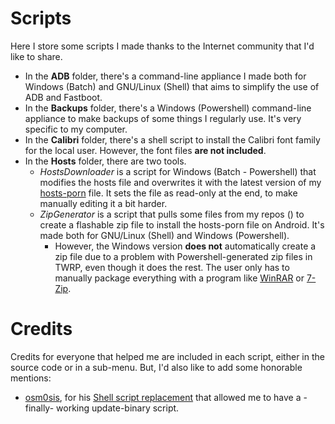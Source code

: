 # Scripts
Here I store some scripts I made thanks to the Internet community that I'd like to share.

* In the **ADB** folder, there's a command-line appliance I made both for Windows (Batch) and GNU/Linux (Shell) that aims to simplify the use of ADB and Fastboot.
* In the **Backups** folder, there's a Windows (Powershell) command-line appliance to make backups of some things I regularly use. It's very specific to my computer.
* In the **Calibri** folder, there's a shell script to install the Calibri font family for the local user. However, the font files **are not included**.
* In the **Hosts** folder, there are two tools.
  * *HostsDownloader* is a script for Windows (Batch - Powershell) that modifies the hosts file and overwrites it with the latest version of my [hosts-porn](https://github.com/foopsss/hosts/blob/master/hosts-porn) file. It sets the file as read-only at the end, to make manually editing it a bit harder.
  * *ZipGenerator* is a script that pulls some files from my repos () to create a flashable zip file to install the hosts-porn file on Android. It's made both for GNU/Linux (Shell) and Windows (Powershell). 
    * However, the Windows version **does not** automatically create a zip file due to a problem with Powershell-generated zip files in TWRP, even though it does the rest. The user only has to manually package everything with a program like [WinRAR](https://www.rarlab.com/download.htm) or [7-Zip](https://www.7-zip.org).

# Credits
Credits for everyone that helped me are included in each script, either in the source code or in a sub-menu. But, I'd also like to add some honorable mentions:

* [osm0sis](https://forum.xda-developers.com/m/osm0sis.4544860/), for his [Shell script replacement](https://forum.xda-developers.com/t/dev-template-complete-shell-script-flashable-zip-replacement-signing-script.2934449/) that allowed me to have a -finally- working update-binary script.
